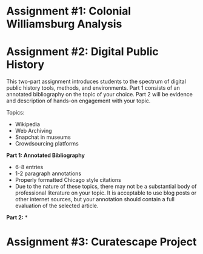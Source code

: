 # Assignment #1: Colonial Williamsburg Analysis

# Assignment #2: Digital Public History
This two-part assignment introduces students to the spectrum of digital public history tools, methods, and environments.  Part 1 consists of an annotated bibliography on the topic of your choice. Part 2 will be evidence and description of hands-on engagement with your topic. 

Topics:
* Wikipedia
* Web Archiving
* Snapchat in museums
* Crowdsourcing platforms 

**Part 1: Annotated Bibliography**
* 6-8 entries
* 1-2 paragraph annotations
* Properly formatted Chicago style citations
* Due to the nature of these topics, there may not be a substantial body of professional literature on your topic. It is acceptable to use blog posts or other internet sources, but your annotation should contain a full evaluation of the selected article. 

**Part 2:**
* 


# Assignment #3: Curatescape Project 
